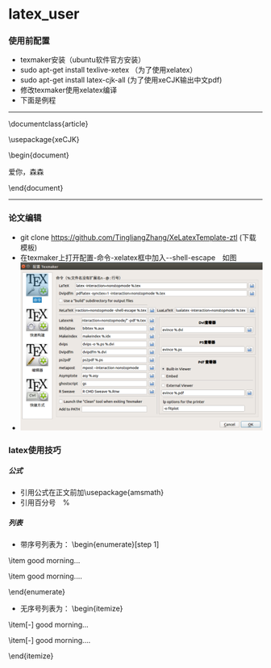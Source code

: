 # latex_user
### 使用前配置
- texmaker安装（ubuntu软件官方安装）
- sudo apt-get install texlive-xetex （为了使用xelatex）
- sudo apt-get install latex-cjk-all  (为了使用xeCJK输出中文pdf)
- 修改texmaker使用xelatex编译
- 下面是例程
---
\documentclass{article}

\usepackage{xeCJK}

\begin{document}

爱你，森森

\end{document}

---
### 论文编辑
- git clone https://github.com/TingliangZhang/XeLatexTemplate-ztl (下载模板)
- 在texmaker上打开配置-命令-xelatex框中加入--shell-escape　如图 
- ![figure1](https://github.com/wy7727/latex_user/blob/master/figure/2019-09-27%2002-24-49%E5%B1%8F%E5%B9%95%E6%88%AA%E5%9B%BE.png)

### latex使用技巧

##### 公式
- 引用公式在正文前加\usepackage{amsmath}
- 引用百分号　$\%$


##### 列表
- 带序号列表为：
\begin{enumerate}[step 1]

\item good morning...

\item good morning....

\end{enumerate}

- 无序号列表为：
\begin{itemize}

\item[-] good morning...

\item[-] good morning....

\end{itemize}
